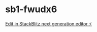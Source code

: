 # sb1-fwudx6

[Edit in StackBlitz next generation editor ⚡️](https://stackblitz.com/~/github.com/Doctor-Baner/sb1-fwudx6)
